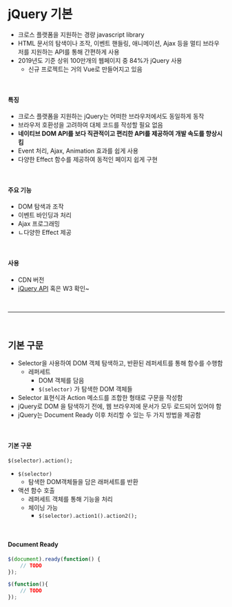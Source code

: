# jQuery 기본

* 크로스 플랫폼을 지원하는 경량 javascript library
* HTML 문서의 탐색이나 조작, 이벤트 핸들링, 애니메이션, Ajax 등을 멀티 브라우저를 지원하는 API를 통해 간편하게 사용
* 2019년도 기준 상위 100만개의 웹페이지 중 84%가 jQuery 사용
  * 신규 프로젝트는 거의 Vue로 만들어지고 있음

<br>

#### 특징

* 크로스 플랫폼을 지원하는 jQuery는 어떠한 브라우저에서도 동일하게 동작
* 브라우저 호환성을 고려하여 대체 코드를 작성할 필요 없음
* **네이티브 DOM API를 보다 직관적이고 편리한 API를 제공하여 개발 속도를 향상시킴**
* Event 처리, Ajax, Animation 효과를 쉽게 사용
* 다양한 Effect 함수를 제공하여 동적인 페이지 쉽게 구현

<br>

#### 주요 기능

* DOM 탐색과 조작
* 이벤트 바인딩과 처리
* Ajax 프로그래밍
* ㄴ다양한 Effect 제공

<br>

#### 사용

* CDN 버전
* [jQuery API](http://api.jquery.com) 혹은 W3 확인~

<br>

---

<br>

## 기본 구문

* Selector을 사용하여 DOM 객체 탐색하고, 반환된 레퍼세트를 통해 함수를 수행함
  * 레퍼세트
    * DOM 객체를 담음
    * `$(selector)` 가 탐색한 DOM 객체들
* Selector 표현식과 Action 메소드를 조합한 형태로 구문을 작성함
* jQuery로 DOM 을 탐색하기 전에, 웹 브라우저에 문서가 모두 로드되어 있어야 함
* jQuery는 Document Ready 이후 처리할 수 있는 두 가지 방법을 제공함

<br>

#### 기본 구문

`$(selector).action();`

* `$(selector)`
  * 탐색한 DOM객체들을 담은 래퍼세트를 반환
* 액션 함수 호출
  * 레퍼세트 객체를 통해 기능을 처리
  * 체이닝 가능
    * `$(selector).action1().action2();`

<br>

#### Document Ready

```javascript
$(document).ready(function() {
	// TODO
});
```

```javascript
$(function(){
	// TODO
});
```

